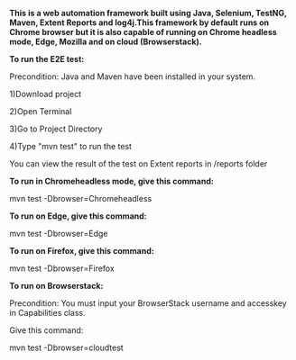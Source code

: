 **This is a web automation framework built using Java, Selenium, TestNG, Maven, Extent Reports and log4j.This framework by default runs on Chrome browser but it is also capable of running on Chrome headless mode, Edge, Mozilla and on cloud (Browserstack).**


**To run the E2E test:**

Precondition: Java and Maven have been installed in your system.

1)Download project

2)Open Terminal

3)Go to Project Directory

4)Type "mvn test" to run the test

You can view the result of the test on Extent reports in /reports folder

**To run in Chromeheadless mode, give this command:**

mvn test -Dbrowser=Chromeheadless

**To run on Edge, give this command:**

mvn test -Dbrowser=Edge

**To run on Firefox, give this command:**

mvn test -Dbrowser=Firefox

**To run on Browserstack:**

Precondition: You must input your BrowserStack username and accesskey in Capabilities class.

Give this command:

mvn test -Dbrowser=cloudtest




